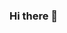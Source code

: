 ### Hi there 👋

<!--
**HUANGLIZI/HUANGLIZI** is a ✨ _special_ ✨ repository because its `README.md` (this file) appears on your GitHub profile.

![Statistics](https://github-readme-stats.vercel.app/api?username=HUANGLIZI)  [![Top Langs](https://github-readme-stats.vercel.app/api/top-langs/?username=HUANGLIZI&&hide=javascript,css,html&layout=compact)](https://github.com/anuraghazra/github-readme-stats)

Here are some ideas to get you started:

- 🔭 I’m currently working on ...
- 🌱 I’m currently learning ...
- 👯 I’m looking to collaborate on ...
- 🤔 I’m looking for help with ...
- 💬 Ask me about ...
- 📫 How to reach me: ...
- 😄 Pronouns: ...
- ⚡ Fun fact: ...
-->
